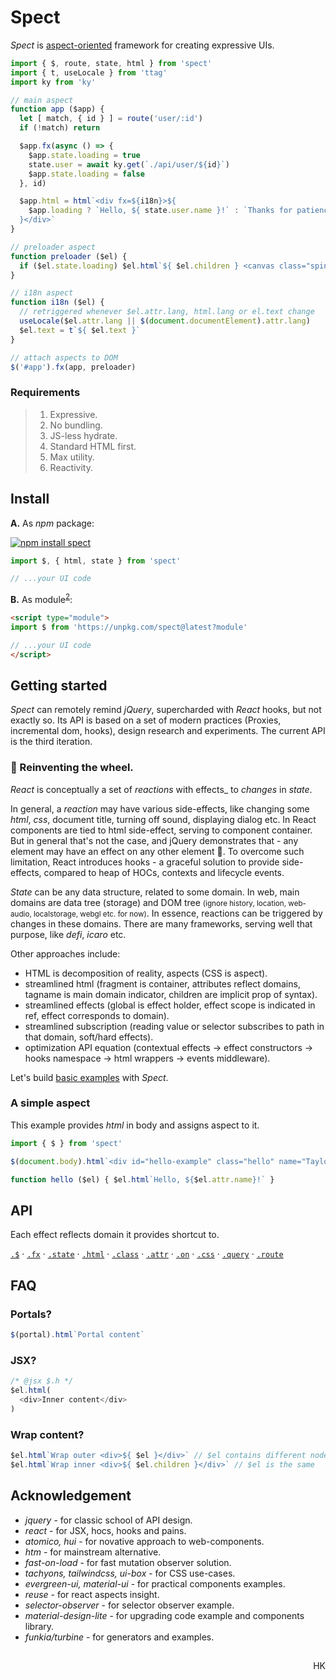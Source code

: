 # Spect

_Spect_ is [aspect-oriented](https://en.wikipedia.org/wiki/Aspect-oriented_programming) framework for creating expressive UIs.


```js
import { $, route, state, html } from 'spect'
import { t, useLocale } from 'ttag'
import ky from 'ky'

// main aspect
function app ($app) {
  let [ match, { id } ] = route('user/:id')
  if (!match) return

  $app.fx(async () => {
    $app.state.loading = true
    state.user = await ky.get(`./api/user/${id}`)
    $app.state.loading = false
  }, id)

  $app.html = html`<div fx=${i18n}>${
    $app.loading ? `Hello, ${ state.user.name }!` : `Thanks for patience...`
  }</div>`
}

// preloader aspect
function preloader ($el) {
  if ($el.state.loading) $el.html`${ $el.children } <canvas class="spinner" />`
}

// i18n aspect
function i18n ($el) {
  // retriggered whenever $el.attr.lang, html.lang or el.text change
  useLocale($el.attr.lang || $(document.documentElement).attr.lang)
  $el.text = t`${ $el.text }`
}

// attach aspects to DOM
$('#app').fx(app, preloader)
```

### Requirements

> 1. Expressive. <!-- not impressive, obvoius code -->
> 2. No bundling. <!-- required -->
> 3. JS-less hydrate.
> 4. Standard HTML first.
> 5. Max utility. <!-- min presentation, min proving. -->
> 6. Reactivity.


## Install

**A.** As _npm_ package:

[![npm install spect](https://nodei.co/npm/spect.png?mini=true)](https://npmjs.org/package/spect/)

```js
import $, { html, state } from 'spect'

// ...your UI code
```

**B.** As module<sup><a href="#principle-2">2</a></sup>:

```html
<script type="module">
import $ from 'https://unpkg.com/spect@latest?module'

// ...your UI code
</script>
```

## Getting started

_Spect_ can remotely remind _jQuery_, supercharded with _React_ hooks, but not exactly so. Its API is based on a set of modern practices (Proxies, incremental dom, hooks), design research and experiments. The current API is the third iteration.

### :ferris_wheel: Reinventing the wheel.

_React_ is conceptually a set of _reactions_ with effects_ to _changes_ in _state_.

In general, a _reaction_ may have various side-effects, like changing some _html_, _css_, document title, turning off sound, displaying dialog etc. In React components are tied to html side-effect, serving to component container. But in general that's not the case, and jQuery demonstrates that - any element may have an effect on any other element 🍝. To overcome such limitation, React introduces hooks - a graceful solution to provide side-effects, compared to heap of HOCs, contexts and lifecycle events.

_State_ can be any data structure, related to some domain. In web, main domains are data tree (storage) and DOM tree <small>(ignore history, location, web-audio, localstorage, webgl etc. for now)</small>. In essence, reactions can be triggered by changes in these domains. There are many frameworks, serving well that purpose, like _defi_, _icaro_ etc.

Other approaches include:

* HTML is decomposition of reality, aspects (CSS is aspect).
* streamlined html (fragment is container, attributes reflect domains, tagname is main domain indicator, children are implicit prop of syntax).
* streamlined effects (global is effect holder, effect scope is indicated in ref, effect corresponds to domain).
* streamlined subscription (reading value or selector subscribes to path in that domain, soft/hard effects).
* optimization API equation (contextual effects → effect constructors → hooks namespace → html wrappers → events middleware).

Let's build [basic examples](https://reactjs.org/) with _Spect_.

### A simple aspect

This example provides _html_ in body and assigns aspect to it.

```js
import { $ } from 'spect'

$(document.body).html`<div id="hello-example" class="hello" name="Taylor" fx=${hello}/>`

function hello ($el) { $el.html`Hello, ${$el.attr.name}!` }
```


## API

Each effect reflects domain it provides shortcut to.

<!-- mount is a hook on html domain -->

[`.$`]() · [`.fx`]() · [`.state`]() · [`.html`]() · [`.class`]() · [`.attr`]() · [`.on`]() · [`.css`]() · [`.query`]() · [`.route`]()

<!-- `call` -->
<!-- `update` -->
<!-- `destroy` -->
<!-- `watch()` -->
<!-- `cls()` -->

##


## FAQ

### Portals?

```js
$(portal).html`Portal content`
```

### JSX?

```js
/* @jsx $.h */
$el.html(
  <div>Inner content</div>
)
```

### Wrap content?

```js
$el.html`Wrap outer <div>${ $el }</div>` // $el contains different nodes list!
$el.html`Wrap inner <div>${ $el.children }</div>` // $el is the same
```


## Acknowledgement

* _jquery_ - for classic school of API design.
* _react_ - for JSX, hocs, hooks and pains.
* _atomico, hui_ - for novative approach to web-components.
* _htm_ - for mainstream alternative.
* _fast-on-load_ - for fast mutation observer solution.
* _tachyons, tailwindcss, ui-box_ - for CSS use-cases.
* _evergreen-ui, material-ui_ - for practical components examples.
* _reuse_ - for react aspects insight.
* _selector-observer_ - for selector observer example.
* _material-design-lite_ - for upgrading code example and components library.
* _funkia/turbine_ - for generators and examples.
<!-- * _***_ - for letting that be possible. -->

##

<p align="right">HK</p>

<!--
<p align="center">Made on Earth by your humble servant.

<p align="center"><em>Sat, Chit, Ananda, Vigraha.</em><br/><em>Nama, Rupa, Guna, Lila.</em></p> -->
